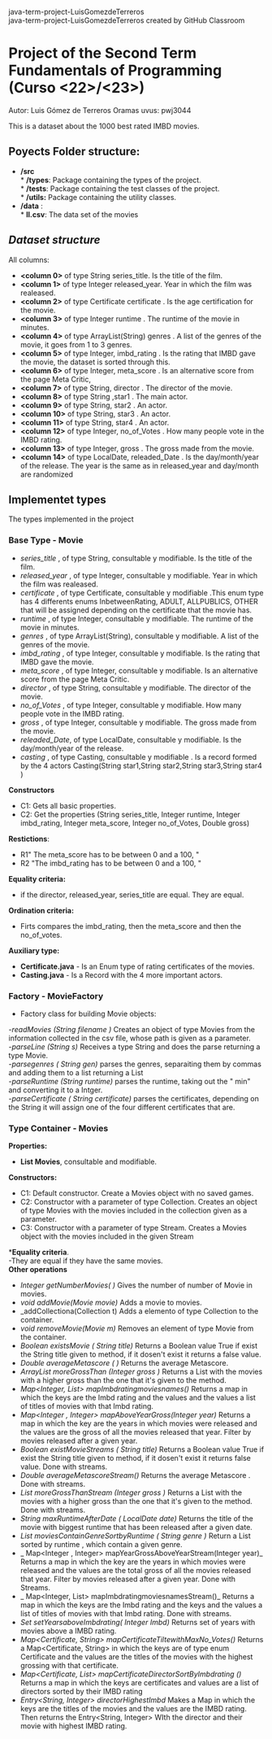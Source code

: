 java-term-project-LuisGomezdeTerreros     
java-term-project-LuisGomezdeTerreros created by GitHub Classroom    
# Project of the Second Term Fundamentals of Programming  (Curso <22>/<23>)    


Autor: Luis Gómez de Terreros Oramas    uvus: pwj3044   

This is a dataset about the 1000 best rated IMBD movies.   

## Poyects Folder structure:

* **/src**    
      * **/types**: Package containing the types of the project.    
      * **/tests**: Package containing the test classes of the project.                
      * **/utils:** Package containing the utility classes.        
* **/data** :    
      * **ll.csv**: The data set of the movies                      
  
## *Dataset structure*
All columns:
* **<column 0>** of type String series_title. Is the title of the film.                  
* **<column 1>** of type Integer released_year. Year in which the film was realeased.                 
* **<column 2>** of type Certificate certificate . Is the age certification for the movie.                 
* **<column 3>** of type Integer runtime . The runtime of the movie in minutes.                           
* **<column 4>** of type ArrayList(String) genres . A list of the genres of the movie, it goes from 1 to 3 genres.                   
* **<column 5>** of type Integer, imbd_rating  . Is the rating that IMBD gave the movie, the dataset is sorted through this.               
* **<column 6>** of type Integer, meta_score  . Is an alternative score from the page Meta Critic,         
* **<column 7>** of type String, director   . The director of the movie.                
* **<column 8>** of type String ,star1 . The main actor.               
* **<column 9>** of type String, star2 . An actor.               
* **<column 10>** of type String, star3 . An actor.                       
* **<column 11>** of type String, star4 . An actor.                           
* **<column 12>** of type Integer, no_of_Votes . How many people vote in the IMBD rating.          
* **<column 13>** of type Integer, gross  . The gross made from the movie.                     
* **<column 14>** of type LocalDate, releaded_Date . Is the day/month/year of the release. The year is the same as in released_year and day/month are randomized          


## Implementet types

The types implemented in the project

### Base Type - Movie 

- _series_title_ , of type String, consultable y modifiable. Is the title of the film.                
- _released_year_ , of type Integer, consultable y modifiable. Year in which the film was realeased.       
- _certificate_ , of type Certificate, consultable y modifiable  .This enum type has 4 differents enums  InbetweenRating, ADULT, ALLPUBLICS, OTHER that will be assigned depending on the certificate that the movie has.                            
- _runtime_ , of type Integer, consultable y modifiable. The runtime of the movie in minutes.             
- _genres_ , of type ArrayList(String), consultable y modifiable. A list of the genres of the movie.      
- _imbd_rating_ , of type Integer, consultable y modifiable. Is the rating that IMBD gave the movie.      
- _meta_score_ , of type Integer, consultable y modifiable. Is an alternative score from the page Meta Critic.                         
- _director_ , of type String,  consultable y modifiable. The director of the movie.                      
- _no_of_Votes_ , of type Integer, consultable y modifiable. How many people vote in the IMBD rating.    
- _gross_ , of type Integer,  consultable y modifiable.  The gross made from the movie.           
- _releaded_Date_, of type LocalDate,  consultable y modifiable. Is the day/month/year of the release.     
- _casting_ , of type Casting, consultable y modifiable . Is a record formed by the 4 actors Casting(String star1,String star2,String star3,String star4 )  

**Constructors**

- C1: Gets all basic properties.   
- C2: Get the properties (String series_title, Integer runtime, Integer imbd_rating, Integer meta_score, Integer no_of_Votes, Double gross)    

**Restictions**:    

- R1" The meta_score has to be between 0 and a 100, "     
- R2 "The imbd_rating has to be between 0 and a 100, "     

**Equality criteria:**

- if the director, released_year, series_title are equal. They are equal.     

**Ordination criteria:**    
 
- Firts compares the imbd_rating, then the meta_score and then the no_of_votes.        

**Auxiliary type:**     

- **Certificate.java** - Is an Enum type of rating certificates of the movies.       
- **Casting.java** - Is a Record with the 4 more important actors.     

### Factory - MovieFactory   

- Factory class for building Movie objects:

-_readMovies (String filename )_ Creates an object of type Movies from the information collected in the csv file, whose path is given as a parameter.        
-_parseLine (String s)_ Receives a type String and does the parse returning a type Movie.       
-_parsegenres ( String gen)_ parses the genres, separaiting them by commas and adding them to a list returning a List<String>               
-_parseRuntime (String runtime)_ parses the runtime, taking out the " min" and converting it to a Intger.          
-_parseCertificate ( String certificate)_  parses the certificates, depending on the String it will assign one of the four different certificates that are.                     

### Type Container - Movies

**Properties:**   
- **List<Movie> Movies**,  consultable and modifiable.                    
  
**Constructors:**            
  - C1: Default constructor. Create a Movies object with no saved games.                      
  - C2: Constructor with a parameter of type Collection<Movie>. Creates an object of type Movies with the movies included in the collection given as a parameter.       
  - C3: Constructor with a parameter of type Stream<Movie>. Creates a Movies object with the movies included in the given Stream   
   
***Equality criteria**.            
-They are equal if they have the same movies.        
**Other operations**          
- _Integer getNumberMovies( )_ Gives the number of number of Movie in movies.     
- _void addMovie(Movie movie)_ Adds a movie to movies.        
- _addCollectiona(Collection<Movie> t) Adds a elemento of type Collection<Movie> to the container.        
- _void removeMovie(Movie m)_ Removes an element of type Movie from the container.      
- _Boolean existsMovie ( String title)_ Returns a Boolean value True if exist the String title given to method, if it dosen't exist it returns a false value.        
- _Double averageMetascore ( )_ Returns the average Metascore.       
- _ArrayList<Movie> moreGrossThan (Integer gross )_  Returns a List<Movie> with the movies with a higher gross than the one that it's given to the method.      
- _Map<Integer, List<String>> mapImbdratingmoviesnames()_ Returns a map in which the keys are the Imbd rating and the values and the values a list of titles of movies with that Imbd rating.      
- _Map<Integer , Integer> mapAboveYearGross(Integer year)_  Returns a map in which the key are the years in which movies were released and the values are the gross of all the movies released that year. Filter by movies released after a given year.      
- _Boolean existMovieStreams ( String title)_ Returns a Boolean value True if exist the String title given to method, if it dosen't exist it returns false value. Done with streams.      
- _Double averageMetascoreStream()_ Returns the average Metascore . Done with streams.     
- _List<Movie> moreGrossThanStream (Integer gross )_ Returns a List<Movie> with the movies with a higher gross than the one that it's given to the method. Done with streams.     
- _String maxRuntimeAfterDate ( LocalDate date)_  Returns the title of the movie with biggest runtime that has been released after a given date.      
- _List<Movie> moviesContainGenreSortbyRuntime ( String genre )_ Return a List<Movie> sorted by runtime , which contain a given genre.     
- _ Map<Integer , Integer> mapYearGrossAboveYearStream(Integer year)_  Returns a map in which the key are the years in which movies were released and the values are the total gross of all the movies released that year. Filter by movies released after a given year. Done with Streams.      
- _ Map<Integer, List<String>> mapImbdratingmoviesnamesStream()_ Returns a map in which the keys are the Imbd rating and the keys and the values a list of titles of movies with that Imbd rating. Done with streams.       
- _Set<Integer >  setYearsaboveImbdrating( Integer Imbd)_ Returns set of years with movies above a IMBD rating.   
- _Map<Certificate, String> mapCertificateTiltewithMaxNo_Votes()_  Returns a Map<Certificate, String> in which the keys are of type enum Certificate and the values are the titles of the movies with the highest grossing with that certificate.    
- _Map<Certificate, List<String>> mapCertificateDirectorSortByImbdrating ()_  Returns a map in which the keys are certificates and values are a list of directors sorted by their IMBD rating
- _Entry<String, Integer> directorHighestImbd_  Makes a Map in which the keys are the titles of the movies and the values are the IMBD rating. Then returns the Entry<String, Integer> WIth the director and their movie with highest IMBD rating.         

     
     
     
     
     
